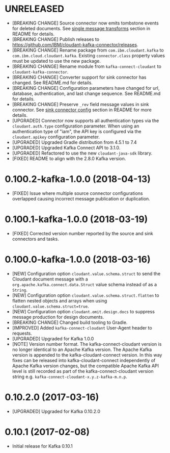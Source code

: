 # UNRELEASED
- [BREAKING CHANGE] Source connector now emits tombstone events for deleted documents. See [single message transforms](README.md#single-message-transforms) section in README for details.
- [BREAKING CHANGE] Publish releases to https://github.com/IBM/cloudant-kafka-connector/releases.
- [BREAKING CHANGE] Rename package from `com.ibm.cloudant.kafka` to `com.ibm.cloud.cloudant.kafka`. Existing `connector.class` property values must be updated to use the new package.
- [BREAKING CHANGE] Rename module from `kafka-connect-cloudant` to `cloudant-kafka-connector`.
- [BREAKING CHANGE] Converter support for sink connector has changed. See README.md for details.
- [BREAKING CHANGE] Configuration parameters have changed for url, database, authentication, and last change sequence. See README.md for details.
- [BREAKING CHANGE] Preserve `_rev` field message values in sink connector.  See [sink connector config](README.md#converter-configuration-sink-connector) section in README for more details.
- [UPGRADED] Connector now supports all authentication types via the `cloudant.auth.type` configuration parameter. When using an authentication type of "iam", the API key is configured via the `cloudant.apikey` configuration parameter.
- [UPGRADED] Upgraded Gradle distribution from 4.5.1 to 7.4
- [UPGRADED] Upgraded Kafka Connect API to 3.1.0.
- [UPGRADED] Refactored to use the new `cloudant-java-sdk` library.
- [FIXED] README to align with the 2.8.0 Kafka version.

# 0.100.2-kafka-1.0.0 (2018-04-13)

- [FIXED] Issue where multiple source connector configurations overlapped causing incorrect message
 publication or duplication.

# 0.100.1-kafka-1.0.0 (2018-03-19)

- [FIXED] Corrected version number reported by the source and sink connectors and tasks.

# 0.100.0-kafka-1.0.0 (2018-03-16)

- [NEW] Configuration option `cloudant.value.schema.struct` to send the Cloudant document message
 with a `org.apache.kafka.connect.data.Struct` value schema instead of as a `String`.
- [NEW] Configuration option `cloudant.value.schema.struct.flatten` to flatten nested objects and
 arrays when using `cloudant.value.schema.struct=true`.
 - [NEW] Configuration option `cloudant.omit.design.docs` to suppress message production for design
 documents.
- [BREAKING CHANGE] Changed build tooling to Gradle.
- [IMPROVED] Added `kafka-connect-cloudant` User-Agent header to requests.
- [UPGRADED] Upgraded for Kafka 1.0.0
- [NOTE] Version number format. The kafka-connect-cloudant version is no longer identical
 to an Apache Kafka version. The Apache Kafka version is appended to the kafka-cloudant-connect
 version. In this way fixes can be released into kafka-cloudant-connect independently of Apache Kafka
 version changes, but the compatible Apache Kafka API level is still recorded as part of the
 kafka-connect-cloudant version string e.g. `kafka-connect-cloudant-x.y.z-kafka-m.n.p`.

# 0.10.2.0 (2017-03-16)

- [UPGRADED] Upgraded for Kafka 0.10.2.0

# 0.10.1 (2017-02-08)

- Initial release for Kafka 0.10.1
